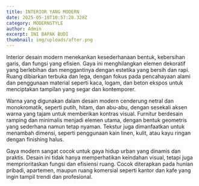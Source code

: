 ```yaml
---
title: INTERIOR YANG MODERN
date: 2025-05-18T10:57:28.328Z
category: MODERNSTYLE
author: Admin
excerpt: INI BAPAK BUDI
thumbnail: img/uploads/after.png
---
```

<!--StartFragment-->

Interior desain modern menekankan kesederhanaan bentuk, kebersihan garis, dan fungsi yang efisien. Gaya ini menghilangkan elemen dekoratif yang berlebihan dan menggantinya dengan estetika yang bersih dan rapi. Ruang dibiarkan terbuka dan lega, dengan fokus pada pencahayaan alami dan penggunaan material seperti kaca, logam, dan beton ekspos untuk menciptakan tampilan yang segar dan kontemporer.

Warna yang digunakan dalam desain modern cenderung netral dan monokromatik, seperti putih, hitam, dan abu-abu, dengan sesekali aksen warna yang tajam untuk memberikan kontras visual. Furnitur berdesain ramping dan minimalis menjadi elemen utama, dengan bentuk geometris yang sederhana namun tetap nyaman. Tekstur juga dimanfaatkan untuk menambah dimensi, seperti penggunaan kain linen, kulit, atau kayu ringan dengan finishing halus.

Gaya modern sangat cocok untuk gaya hidup urban yang dinamis dan praktis. Desain ini tidak hanya memperhatikan keindahan visual, tetapi juga memprioritaskan fungsi dan efisiensi ruang. Cocok diterapkan pada hunian pribadi, apartemen, maupun ruang komersial seperti kantor dan kafe yang ingin tampil trendi dan profesional.

<!--EndFragment-->
